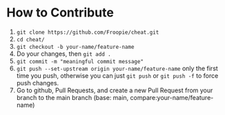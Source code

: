 # How to Contribute
1. `git clone https://github.com/Froopie/cheat.git`
2. `cd cheat/`
3. `git checkout -b your-name/feature-name`
4. Do your changes, then `git add .`
5. `git commit -m "meaningful commit message"`
6. `git push --set-upstream origin your-name/feature-name` only the first time you push, otherwise you can just `git push` or `git push -f` to force push changes.
7. Go to github, Pull Requests, and create a new Pull Request from your branch to the main branch (base: main, compare:your-name/feature-name)